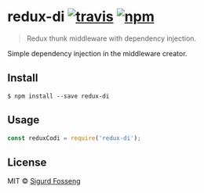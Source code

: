# redux-di [![travis][travis-image]][travis-url] [![npm][npm-image]][npm-url]
[travis-image]: https://img.shields.io/travis/laat/redux-di.svg?style=flat
[travis-url]: https://travis-ci.org/laat/redux-di
[npm-image]: https://img.shields.io/npm/v/redux-di.svg?style=flat
[npm-url]: https://npmjs.org/package/redux-di

> Redux thunk middleware with dependency injection.

Simple dependency injection in the middleware creator.

## Install

```
$ npm install --save redux-di
```

## Usage

```js
const reduxCodi = require('redux-di');
```

## License

MIT © [Sigurd Fosseng](https://github.com/laat)
